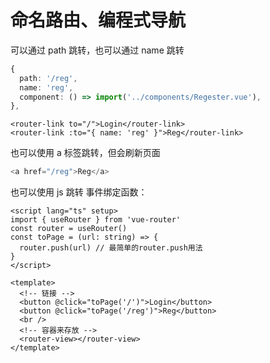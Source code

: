 # 命名路由、编程式导航

可以通过 path 跳转，也可以通过 name 跳转

```ts
{
  path: '/reg',
  name: 'reg',
  component: () => import('../components/Regester.vue'),
},
```

```vue
<router-link to="/">Login</router-link>
<router-link :to="{ name: 'reg' }">Reg</router-link>
```

也可以使用 a 标签跳转，但会刷新页面

```js
<a href="/reg">Reg</a>
```

也可以使用 js 跳转
事件绑定函数：

```vue
<script lang="ts" setup>
import { useRouter } from 'vue-router'
const router = useRouter()
const toPage = (url: string) => {
  router.push(url) // 最简单的router.push用法
}
</script>

<template>
  <!-- 链接 -->
  <button @click="toPage('/')">Login</button>
  <button @click="toPage('/reg')">Reg</button>
  <br />
  <!-- 容器来存放 -->
  <router-view></router-view>
</template>
```
